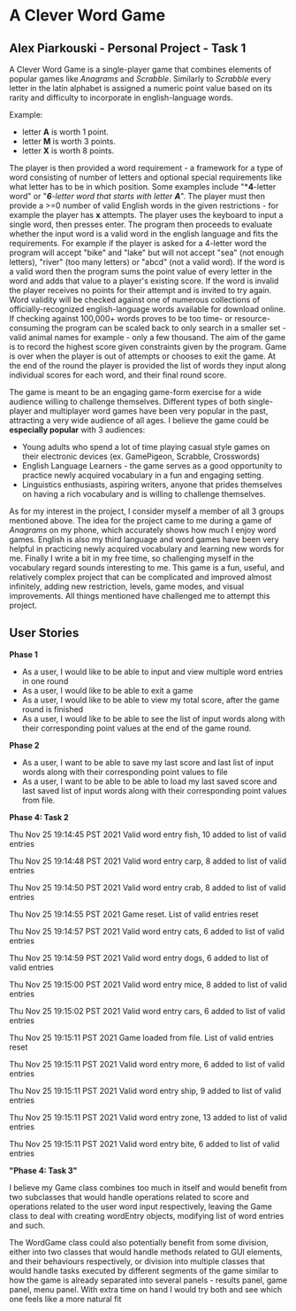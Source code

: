 # A Clever Word Game 

## Alex Piarkouski - Personal Project - Task 1

A Clever Word Game is a single-player game that combines elements of popular games like *Anagrams* and *Scrabble*. Similarly to *Scrabble* every letter in the latin alphabet is assigned a numeric point value based on its rarity and difficulty to incorporate in english-language words.

Example: 
- letter **A** is worth 1 point.
- letter **M** is worth 3 points.
- letter **X** is worth 8 points.

The player is then provided a word requirement - a framework for a type of word consisting of number of letters and optional special requirements like what letter has to be in which position. Some examples include "***4**-letter word" or "***6**-letter word that starts with letter **A***". The player must then provide a >=0 number of valid English words in the given restrictions - for example the player has **x** attempts. The player uses the keyboard to input a single word, then presses enter. The program then proceeds to evaluate whether the input word is a valid word in the english language and fits the requirements. For example if the player is asked for a 4-letter word the program will accept "bike" and "lake" but will not accept "sea" (not enough letters), "river" (too many letters) or "abcd" (not a valid word). If the word is a valid word then the program sums the point value of every letter in the word and adds that value to a player's existing score. If the word is invalid the player receives no points for their attempt and is invited to try again. Word validity will be checked against one of numerous collections of officially-recognized english-language words available for download online. If checking against 100,000+ words proves to be too time- or resource-consuming the program can be scaled back to only search in a smaller set - valid animal names for example - only a few thousand. The aim of the game is to record the highest score given constraints given by the program. Game is over when the player is out of attempts or chooses to exit the game. At the end of the round the player is provided the list of words they input along individual scores for each word, and their final round score.

The game is meant to be an engaging game-form exercise for a wide audience willing to challenge themselves. Different types of both single-player and multiplayer word games have been very popular in the past, attracting a very wide audience of all ages. I believe the game could be **especially popular** with 3 audiences:
- Young adults who spend a lot of time playing casual style games on their electronic devices (ex. GamePigeon, Scrabble, Crosswords)
- English Language Learners - the game serves as a good opportunity to practice newly acquired vocabulary in a fun and engaging setting.
- Linguistics enthusiasts, aspiring writers, anyone that prides themselves on having a rich vocabulary and is willing to challenge themselves.

As for my interest in the project, I consider myself a member of all 3 groups mentioned above. The idea for the project came to me during a game of *Anagrams* on my phone, which accurately shows how much I enjoy word games. English is also my third language and word games have been very helpful in practicing newly acquired vocabulary and learning new words for me. Finally I write a bit in my free time, so challenging myself in the vocabulary regard sounds interesting to me. This game is a fun, useful, and relatively complex project that can be complicated and improved almost infinitely, adding new restriction, levels, game modes, and visual improvements. All things mentioned have challenged me to attempt this project.    

## User Stories
**Phase 1**
- As a user, I would like to be able to input and view multiple word entries in one round 
- As a user, I would like to be able to exit a game 
- As a user, I would like to be able to view my total score, after the game round is finished  
- As a user, I would like to be able to see the list of input words along with their corresponding point values at the end of the game round.

**Phase 2**
- As a user, I want to be able to save my last score and last list of input words along with their corresponding point values to file
- As a user, I want to be able to be able to load my last saved score and last saved list of input words along with their corresponding point values from file. 

**Phase 4: Task 2**

Thu Nov 25 19:14:45 PST 2021
Valid word entry fish, 10 added to list of valid entries

Thu Nov 25 19:14:48 PST 2021
Valid word entry carp, 8 added to list of valid entries

Thu Nov 25 19:14:50 PST 2021
Valid word entry crab, 8 added to list of valid entries

Thu Nov 25 19:14:55 PST 2021
Game reset. List of valid entries reset

Thu Nov 25 19:14:57 PST 2021
Valid word entry cats, 6 added to list of valid entries

Thu Nov 25 19:14:59 PST 2021
Valid word entry dogs, 6 added to list of valid entries

Thu Nov 25 19:15:00 PST 2021
Valid word entry mice, 8 added to list of valid entries

Thu Nov 25 19:15:02 PST 2021
Valid word entry cars, 6 added to list of valid entries

Thu Nov 25 19:15:11 PST 2021
Game loaded from file. List of valid entries reset

Thu Nov 25 19:15:11 PST 2021
Valid word entry more, 6 added to list of valid entries

Thu Nov 25 19:15:11 PST 2021
Valid word entry ship, 9 added to list of valid entries

Thu Nov 25 19:15:11 PST 2021
Valid word entry zone, 13 added to list of valid entries

Thu Nov 25 19:15:11 PST 2021
Valid word entry bite, 6 added to list of valid entries

**"Phase 4: Task 3"**

I believe my Game class combines too much in itself and would benefit from two subclasses that would handle operations
related to score and operations related to the user word input respectively, leaving the Game class to deal with
creating wordEntry objects, modifying list of word entries and such.

The WordGame class could also potentially benefit from some division, either into two classes that would handle methods
related to GUI elements, and their behaviours respectively, or division into multiple classes that would handle tasks 
executed by different segments of the game similar to how the game is already separated into several panels - 
results panel, game panel, menu panel. With extra time on hand I would try both and see which one feels like a more
natural fit 